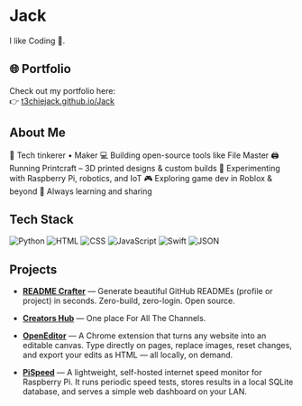 # Jack

I like Coding 🥺.

## 🌐 Portfolio
Check out my portfolio here:  
👉 [t3chiejack.github.io/Jack](https://t3chiejack.github.io/Jack/)


## About Me
🔧 Tech tinkerer • Maker
💻 Building open-source tools like File Master
🖨️ Running Printcraft – 3D printed designs & custom builds
🍃 Experimenting with Raspberry Pi, robotics, and IoT
🎮 Exploring game dev in Roblox & beyond
🚀 Always learning and sharing

## Tech Stack
![Python](https://img.shields.io/badge/Python-%23000000.svg?style=for-the-badge) ![HTML](https://img.shields.io/badge/HTML-%23000000.svg?style=for-the-badge) ![CSS](https://img.shields.io/badge/CSS-%23000000.svg?style=for-the-badge) ![JavaScript](https://img.shields.io/badge/JavaScript-%23000000.svg?style=for-the-badge) ![Swift](https://img.shields.io/badge/Swift-%23000000.svg?style=for-the-badge) ![JSON](https://img.shields.io/badge/JSON-%23000000.svg?style=for-the-badge)

## Projects
- **[README Crafter](https://handyrepos.github.io/readme-crafter/)** — Generate beautiful GitHub READMEs (profile or project) in seconds. Zero-build, zero-login. Open source.
- **[Creators Hub](https://thecreatorslist.github.io/Creators/)** — One place For All The Channels.

-  **[OpenEditor](https://github.com/HandyRepos/OpenEditor)** — A Chrome extension that turns any website into an editable canvas.
Type directly on pages, replace images, reset changes, and export your edits as HTML — all locally, on demand.

-  **[PiSpeed](https://github.com/T3chieJack/PiSpeed/)** — A lightweight, self-hosted internet speed monitor for Raspberry Pi.
It runs periodic speed tests, stores results in a local SQLite database, and serves a simple web dashboard on your LAN.


